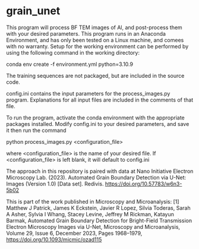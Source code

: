# grain_unet

This program will process BF TEM images of Al, and post-process them with your desired parameters.
This program runs in an Anaconda Environment, and has only been tested on a Linux machine, and comees with no warranty.
Setup for the working environment can be performed by using the following command in the working directory:

  conda env create -f environment.yml python=3.10.9

The training sequences are not packaged, but are included in the source code.

config.ini contains the input parameters for the process_images.py program. 
Explanations for all input files are included in the comments of that file.

To run the program, activate the conda environment with the appropriate packages installed.
Modify config.ini to your desired parameters, and save it
then run the command

  python process_images.py <configuration_file>
  
where <configuration_file> is the name of your desired file.
If <configuration_file> is left blank, it will default to config.ini

The approach in this repository is paired with data at
  Nano Initiative Electron Microscopy Lab. (2023). Automated Grain Boundary Detection via U-Net: Images (Version 1.0) 
  [Data set]. Redivis. https://doi.org/10.57783/w6n3-5b02

This is part of the work published in Microscopy and Microanalysis:
  [1] Matthew J Patrick, James K Eckstein, Javier R Lopez, Silvia Toderas, Sarah A Asher, Sylvia I Whang, Stacey Levine, Jeffrey M Rickman, Katayun Barmak, Automated Grain Boundary Detection for Bright-Field Transmission     Electron Microscopy Images via U-Net, Microscopy and Microanalysis, Volume 29, Issue 6, December 2023, Pages 1968–1979, https://doi.org/10.1093/micmic/ozad115
